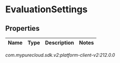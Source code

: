 # EvaluationSettings


## Properties

| Name | Type | Description | Notes |
| ------------ | ------------- | ------------- | ------------- |




_com.mypurecloud.sdk.v2:platform-client-v2:212.0.0_
